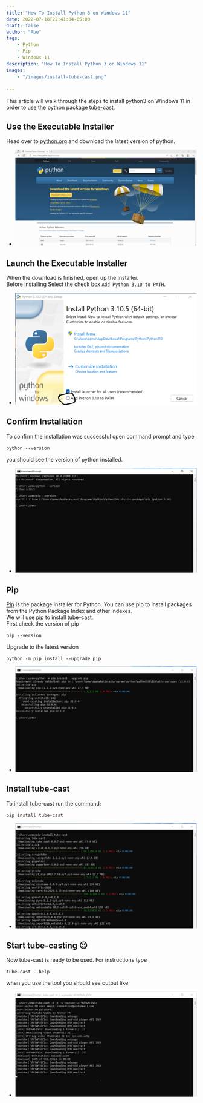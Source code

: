 ```yaml
---
title: "How To Install Python 3 on Windows 11"
date: 2022-07-18T22:41:04-05:00
draft: false
author: "Abe"
tags:
    - Python
    - Pip
    - Windows 11
description: "How To Install Python 3 on Windows 11"
images:
    - "/images/install-tube-cast.png"

---
```

This article will walk through the steps to install python3 on Windows 11
in order to use the python package [tube-cast](https://github.com/abe-101/tube-cast).

## Use the Executable Installer

Head over to [python.org](https://python.org/download/windows/)
and download the latest version of python.

- ![python.org](/images/python-website.png)
    


## Launch the Executable Installer

When the download is finished, open up the Installer.  
Before installing Select the check box `Add Python 3.10 to PATH`.

- ![python Installer](/images/python-installer.png)

## Confirm Installation
To confirm the installation was successful open command prompt
and type 
```
python --version
```
you should see the version of python installed.  

- ![python Installer](/images/python-version.png)

## Pip
[Pip](https://pypi.org/project/pip/) is the package installer for Python. You can use pip to install packages from the Python Package Index and other indexes.  
We will use pip to install tube-cast.  
First check the version of pip 
```
pip --version
```
Upgrade to the latest version
```
python -m pip install --upgrade pip
```

- ![python Installer](/images/upgrade-pip.png)


## Install tube-cast
To install tube-cast run the command:
```
pip install tube-cast
```

- ![python Installer](/images/install-tube-cast.png)


## Start tube-casting 😉

Now tube-cast is ready to be used. For instructions type
```
tube-cast --help
```
when you use the tool you should see output like

- ![python Installer](/images/tube-cast-output.png)
